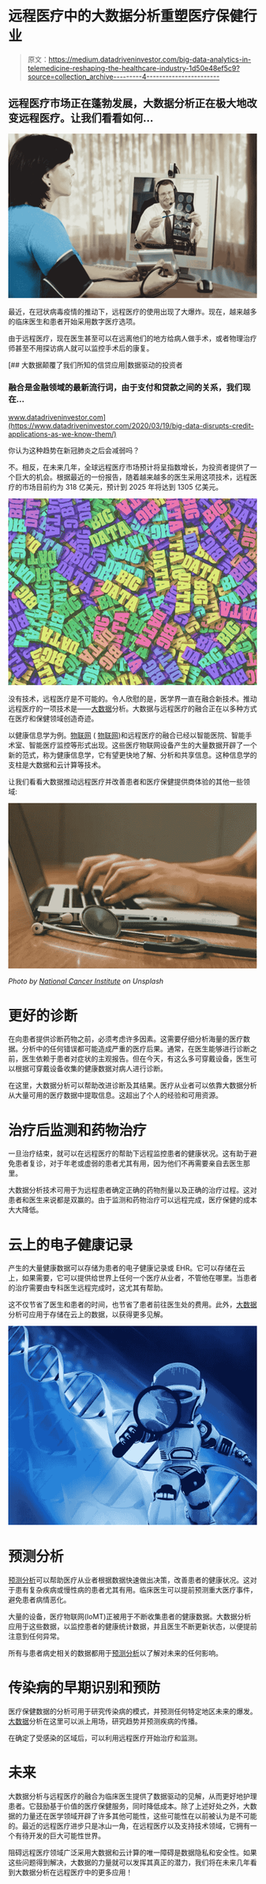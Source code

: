 # 远程医疗中的大数据分析重塑医疗保健行业

> 原文：<https://medium.datadriveninvestor.com/big-data-analytics-in-telemedicine-reshaping-the-healthcare-industry-1d50e48ef5c9?source=collection_archive---------4----------------------->

## 远程医疗市场正在蓬勃发展，大数据分析正在极大地改变远程医疗。让我们看看如何…

![](img/e9fe1ea70d15d24abf6db19185120eef.png)

最近，在冠状病毒疫情的推动下，远程医疗的使用出现了大爆炸。现在，越来越多的临床医生和患者开始采用数字医疗选项。

由于远程医疗，现在医生甚至可以在远离他们的地方给病人做手术，或者物理治疗师甚至不用探访病人就可以监控手术后的康复。

[](https://www.datadriveninvestor.com/2020/03/19/big-data-disrupts-credit-applications-as-we-know-them/) [## 大数据颠覆了我们所知的信贷应用|数据驱动的投资者

### 融合是金融领域的最新流行词，由于支付和贷款之间的关系，我们现在…

www.datadriveninvestor.com](https://www.datadriveninvestor.com/2020/03/19/big-data-disrupts-credit-applications-as-we-know-them/) 

你认为这种趋势在新冠肺炎之后会减弱吗？

不。相反，在未来几年，全球远程医疗市场预计将呈指数增长，为投资者提供了一个巨大的机会。根据最近的一份报告，随着越来越多的医生采用这项技术，远程医疗的市场目前约为 318 亿美元，预计到 2025 年将达到 1305 亿美元。

![](img/badf99d9563a52a2e0288db2d54b2b2b.png)

没有技术，远程医疗是不可能的。令人欣慰的是，医学界一直在融合新技术。推动远程医疗的一项技术是——[大数据](https://www.datadriveninvestor.com/glossary/big-data/)分析。大数据与远程医疗的融合正在以多种方式在医疗和保健领域创造奇迹。

以健康信息学为例。[物联网](https://www.datadriveninvestor.com/glossary/internet-of-things/) ( [物联网](https://www.datadriveninvestor.com/glossary/internet-of-things/))和远程医疗的融合已经以智能医院、智能手术室、智能医疗监控等形式出现。这些医疗物联网设备产生的大量数据开辟了一个新的范式，称为健康信息学，它有望更快地了解、分析和共享信息。这种信息学的支柱是大数据和云计算等技术。

让我们看看大数据推动远程医疗并改善患者和医疗保健提供商体验的其他一些领域:

![](img/3d6c4072515fc848788d80845131ddb9.png)

*Photo by* [*National Cancer Institute*](https://unsplash.com/@nci) *on Unsplash*

# 更好的诊断

在向患者提供诊断药物之前，必须考虑许多因素。这需要仔细分析海量的医疗数据。分析中的任何错误都可能造成严重的医疗后果。通常，在医生能够进行诊断之前，医生依赖于患者对症状的主观报告。但在今天，有这么多可穿戴设备，医生可以根据可穿戴设备收集的健康数据对病人进行诊断。

在这里，大数据分析可以帮助改进诊断及其结果。医疗从业者可以依靠大数据分析从大量可用的医疗数据中提取信息。这超出了个人的经验和可用资源。

# 治疗后监测和药物治疗

一旦治疗结束，就可以在远程医疗的帮助下远程监控患者的健康状况。这有助于避免患者复诊，对于年老或虚弱的患者尤其有用，因为他们不再需要亲自去医生那里。

大数据分析技术可用于为远程患者确定正确的药物剂量以及正确的治疗过程。这对患者和医生来说都是双赢的。由于监测和药物治疗可以远程完成，医疗保健的成本大大降低。

# 云上的电子健康记录

产生的大量健康数据可以存储为患者的电子健康记录或 EHR。它可以存储在云上，如果需要，它可以提供给世界上任何一个医疗从业者，不管他在哪里。当患者的治疗需要由专科医生远程完成时，这尤其有帮助。

这不仅节省了医生和患者的时间，也节省了患者前往医生处的费用。此外，[大数据](https://www.datadriveninvestor.com/glossary/big-data/)分析可应用于存储在云上的数据，以获得更多见解。

![](img/3ee7b83af7adb235f92e35c59170e85b.png)

# 预测分析

[预测分析](https://www.datadriveninvestor.com/glossary/predictive-analytics/)可以帮助医疗从业者根据数据快速做出决策，改善患者的健康状况。这对于患有复杂疾病或慢性病的患者尤其有用。临床医生可以提前预测重大医疗事件，避免患者病情恶化。

大量的设备，医疗物联网(IoMT)正被用于不断收集患者的健康数据。大数据分析应用于这些数据，以监控患者的健康统计数据，并且医生不断更新状态，以便提前注意到任何异常。

所有与患者病史相关的数据都用于[预测分析](https://www.datadriveninvestor.com/glossary/predictive-analytics/)以了解对未来的任何影响。

# 传染病的早期识别和预防

医疗保健数据的分析可用于研究传染病的模式，并预测任何特定地区未来的爆发。[大数据](https://www.datadriveninvestor.com/glossary/big-data/)分析在这里可以派上用场，研究趋势并预测疾病的传播。

在确定了受感染的区域后，可以利用远程医疗开始治疗和监测。

# 未来

大数据分析与远程医疗的融合为临床医生提供了数据驱动的见解，从而更好地护理患者。它鼓励基于价值的医疗保健服务，同时降低成本。除了上述好处之外，大数据的力量还在医学领域开辟了许多其他可能性，这些可能性在以前被认为是不可能的。最近的远程医疗进步只是冰山一角，在远程医疗以及支持技术领域，它拥有一个有待开发的巨大可能性世界。

阻碍远程医疗领域广泛采用大数据和云计算的唯一障碍是数据隐私和安全性。如果这些问题得到解决，大数据的力量就可以发挥其真正的潜力，我们将在未来几年看到大数据分析在远程医疗中的更多应用！